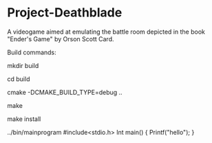 # Project-Deathblade
A videogame aimed at emulating the battle room depicted in the book "Ender's Game" by Orson Scott Card.

Build commands:

mkdir build

cd build

cmake -DCMAKE_BUILD_TYPE=debug ..

make

make install

../bin/mainprogram
#include<stdio.h>
Int main()
{
Printf("hello");
}
